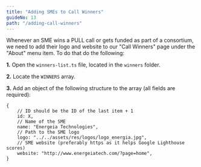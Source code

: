 ```yaml
---
title: "Adding SMEs to Call Winners"
guideNo: 13
path: "/adding-call-winners"
---
```


Whenever an SME wins a PULL call or gets funded as part of a consortium, we need to add their logo and website to our "Call Winners" page under the "About" menu item. To do that do the following:

**1.** Open the `winners-list.ts` file, located in the `winners` folder.

**2.** Locate the `WINNERS` array.

**3.** Add an object of the following structure to the array (all fields are required):

```
{
    // ID should be the ID of the last item + 1
    id: X,
    // Name of the SME
    name: "Energeia Technologies",
    // Path to the SME logo
    logo: "../../assets/res/logos/logo_energia.jpg",
    // SME website (preferably https as it helps Google Lighthouse scores)
    website: "http://www.energeiatech.com/?page=home",
}

```
